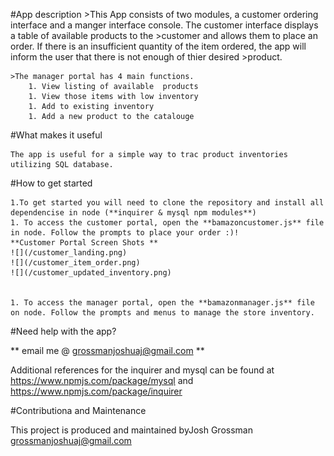 #App description
    >This App consists of two modules, a customer ordering interface and a manger interface console. The customer interface displays a table of available products to the 
    >customer and allows them to place an order. If there is an insufficient quantity of the item ordered, the app will inform the user that there is not enough of thier desired >product. 

    >The manager portal has 4 main functions.
        1. View listing of available  products
        1. View those items with low inventory
        1. Add to existing inventory
        1. Add a new product to the catalouge
#What makes it useful

    The app is useful for a simple way to trac product inventories utilizing SQL database. 
#How to get started

    1.To get started you will need to clone the repository and install all dependencise in node (**inquirer & mysql npm modules**)
    1. To access the customer portal, open the **bamazoncustomer.js** file in node. Follow the prompts to place your order :)!
    **Customer Portal Screen Shots **
    ![](/customer_landing.png)
    ![](/customer_item_order.png)
    ![](/customer_updated_inventory.png)

    
    1. To access the manager portal, open the **bamazonmanager.js** file on node. Follow the prompts and menus to manage the store inventory.
#Need help with the app?

** email me @ grossmanjoshuaj@gmail.com ** 

Additional references for the inquirer and mysql can be found at <https://www.npmjs.com/package/mysql> and <https://www.npmjs.com/package/inquirer>


#Contributiona and Maintenance

This project is produced and maintained byJosh Grossman <grossmanjoshuaj@gmail.com>
